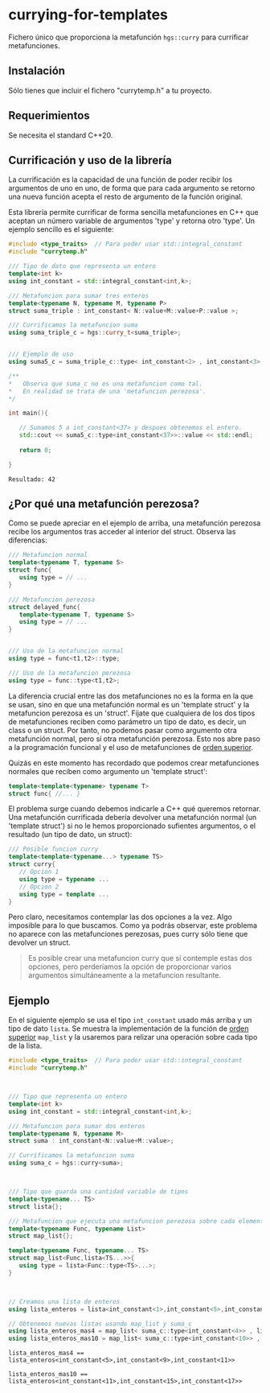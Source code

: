# currying-for-templates

Fichero único que proporciona la metafunción `hgs::curry` para currificar metafunciones. 

## Instalación

Sólo tienes que incluir el fichero "currytemp.h" a tu proyecto.

## Requerimientos

Se necesita el standard C++20.

## Currificación y uso de la librería

La currificación es la capacidad de una función de poder recibir los argumentos de uno en uno, de forma que para cada argumento se retorno una nueva función acepta el resto de argumento de la función original.

Esta librería permite currificar de forma sencilla metafunciones en C++ que aceptan un número variable de argumentos 'type' y retorna otro 'type'. Un ejemplo sencillo es el siguiente:

```C++
#include <type_traits>  // Para poder usar std::integral_constant
#include "currytemp.h"

/// Tipo de dato que representa un entero
template<int k>
using int_constant = std::integral_constant<int,k>;

/// Metafuncion para sumar tres enteros
template<typename N, typename M, typename P>
struct suma_triple : int_constant< N::value+M::value+P::value >;

/// Currificamos la metafuncion suma
using suma_triple_c = hgs::curry_t<suma_triple>;


/// Ejemplo de uso
using suma5_c = suma_triple_c::type< int_constant<2> , int_constant<3> >;

/**
*   Observa que suma_c no es una metafuncion como tal.
*   En realidad se trata de una 'metafuncion perezosa'.
*/

int main(){

   // Sumamos 5 a int_constant<37> y despues obtenemos el entero.
   std::cout << suma5_c::type<int_constant<37>>::value << std::endl;
   
   return 0;

}
```

`Resultado: 42`

## ¿Por qué una metafunción perezosa?

Como se puede apreciar en el ejemplo de arriba, una metafunción perezosa recibe los argumentos tras acceder al interior del struct. Observa las diferencias:

```C++
/// Metafuncion normal
template<typename T, typename S>
struct func{
   using type = // ...
}

/// Metafuncion perezosa
struct delayed_func{
   template<typename T, typename S>
   using type = // ...
}


/// Uso de la metafuncion normal
using type = func<t1,t2>::type;

/// Uso de la metafuncion perezosa
using type = func::type<t1,t2>;
```

La diferencia crucial entre las dos metafunciones no es la forma en la que se usan, sino en que una metafunción normal es un 'template struct' y la metafuncion perezosa es un 'struct'. Fíjate que cualquiera de los dos tipos de metafunciones reciben como parámetro un tipo de dato, es decir, un class o un struct. Por tanto, no podemos pasar como argumento otra metafunción normal, pero sí otra metafunción perezosa. Esto nos abre paso a la programación funcional y el uso de metafunciones de [orden superior](https://es.wikipedia.org/wiki/Funci%C3%B3n_de_orden_superior).

Quizás en este momento has recordado que podemos crear metafunciones normales que reciben como argumento un 'template struct':

```C++
template<template<typename> typename T>
struct func{ //... }
```

El problema surge cuando debemos indicarle a C++ qué queremos retornar. Una metafunción currificada debería devolver una metafunción normal (un 'template struct') si no le hemos proporcionado sufientes argumentos, o el resultado (un tipo de dato, un struct):

```C++
/// Posible funcion curry
template<template<typename...> typename TS>
struct curry{
   // Opcion 1
   using type = typename ...
   // Opcion 2
   using type = template ...
}
```

Pero claro, necesitamos contemplar las dos opciones a la vez. Algo imposible para lo que buscamos. Como ya podrás observar, este problema no aparece con las metafunciones perezosas, pues curry sólo tiene que devolver un struct.

> Es posible crear una metafuncion curry que sí contemple estas dos opciones, pero perderíamos la opción de proporcionar varios argumentos simultáneamente a la metafuncion resultante.

## Ejemplo

En el siguiente ejemplo se usa el tipo `int_constant` usado más arriba y un tipo de dato `lista`. Se muestra la implementación de la función de [orden superior](https://es.wikipedia.org/wiki/Funci%C3%B3n_de_orden_superior) `map_list` y la usaremos para relizar una operación sobre cada tipo de la lista.

```C++
#include <type_traits>  // Para poder usar std::integral_constant
#include "currytemp.h"



/// Tipo que representa un entero
template<int k>
using int_constant = std::integral_constant<int,k>;

/// Metafuncion para sumar dos enteros
template<typename N, typename M>
struct suma : int_constant<N::value+M::value>;

// Currificamos la metafuncion suma
using suma_c = hgs::curry<suma>;



/// Tipo que guarda una cantidad variable de tipos
template<typename... TS>
struct lista{};

/// Metafuncion que ejecuta una metafuncion perezosa sobre cada elemento de una lista 
template<typename Func, typename List>
struct map_list{};

template<typename Func, typename... TS>
struct map_list<Func,lista<TS...>>{
   using type = lista<Func::type<TS>...>;
}



// Creamos una lista de enteros
using lista_enteros = lista<int_constant<1>,int_constant<5>,int_constant<7>>;

// Obtenemos nuevas listas usando map_list y suma_c 
using lista_enteros_mas4 = map_list< suma_c::type<int_constant<4>> , lista_enteros >;
using lista_enteros_mas10 = map_list< suma_c::type<int_constant<10>> , lista_enteros >;

```
`lista_enteros_mas4 == lista_enteros<int_constant<5>,int_constant<9>,int_constant<11>>`

`lista_enteros_mas10 == lista_enteros<int_constant<11>,int_constant<15>,int_constant<17>>`

